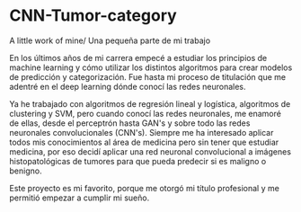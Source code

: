 # CNN-Tumor-category
A little work of mine/ Una pequeña parte de mi trabajo

En los últimos años de mi carrera empecé a estudiar los principios de machine learning y cómo utilizar los distintos algoritmos para crear modelos de predicción y categorización. Fue hasta mi proceso de titulación que me adentré en el deep learning dónde conocí las redes neuronales. 

Ya he trabajado con algoritmos de regresión lineal y logística, algoritmos de clustering y SVM, pero cuando conocí las redes neuronales, me enamoré de ellas, desde el perceptrón hasta GAN's y sobre todo las redes neuronales convolucionales (CNN's). Siempre me ha interesado aplicar todos mis conocimientos al área de medicina pero sin tener que estudiar medicina, por eso decidí aplicar una red neuronal convolucional a imágenes histopatológicas de tumores para que pueda predecir si es maligno o benigno. 

Este proyecto es mi favorito, porque me otorgó mi título profesional y me permitió empezar a cumplir mi sueño.
